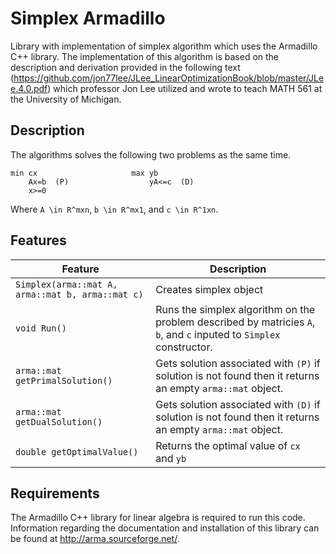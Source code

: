 # Simplex Armadillo
Library with implementation of simplex algorithm which uses the Armadillo C++ library.  The implementation of this algorithm is based on the description and derivation provided in the following text (https://github.com/jon77lee/JLee_LinearOptimizationBook/blob/master/JLee.4.0.pdf) which professor Jon Lee utilized and wrote to teach MATH 561 at the University of Michigan.

## Description
The algorithms solves the following two problems as the same time.
```
min cx                     max yb
    Ax=b  (P)                  yA<=c  (D)
    x>=0
```
Where `A \in R^mxn`, `b \in R^mx1`, and `c \in R^1xn`.

## Features
| Feature | Description |
|------------|------------|
| `Simplex(arma::mat A, arma::mat b, arma::mat c)` | Creates simplex object |
| `void Run()` | Runs the simplex algorithm on the problem described by matricies `A`, `b`, and `c` inputed to `Simplex` constructor. |
| `arma::mat getPrimalSolution()` | Gets solution associated with `(P)` if solution is not found then it returns an empty `arma::mat` object. |
| `arma::mat getDualSolution()` | Gets solution associated with `(D)` if solution is not found then it returns an empty `arma::mat` object. |
| `double getOptimalValue()` | Returns the optimal value of `cx` and `yb` |

## Requirements
The Armadillo C++ library for linear algebra is required to run this code.  Information regarding the documentation and installation of this library can be found at http://arma.sourceforge.net/. 

